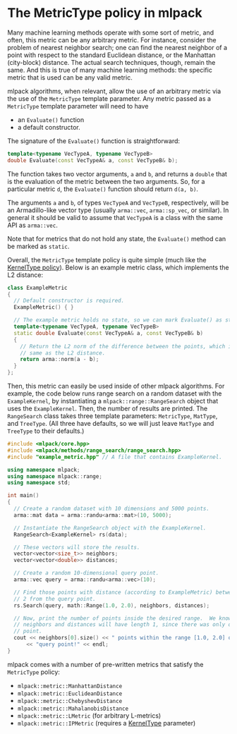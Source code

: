 # The MetricType policy in mlpack

Many machine learning methods operate with some sort of metric, and often, this
metric can be any arbitrary metric.  For instance, consider the problem of
nearest neighbor search; one can find the nearest neighbor of a point with
respect to the standard Euclidean distance, or the Manhattan (city-block)
distance.  The actual search techniques, though, remain the same.  And this is
true of many machine learning methods: the specific metric that is used can be
any valid metric.

mlpack algorithms, when relevant, allow the use of an arbitrary metric via the
use of the `MetricType` template parameter.  Any metric passed as a `MetricType`
template parameter will need to have

 - an `Evaluate()` function
 - a default constructor.

The signature of the `Evaluate()` function is straightforward:

```c++
template<typename VecTypeA, typename VecTypeB>
double Evaluate(const VecTypeA& a, const VecTypeB& b);
```

The function takes two vector arguments, `a` and `b`, and returns a `double`
that is the evaluation of the metric between the two arguments.  So, for a
particular metric `d`, the `Evaluate()` function should return `d(a, b)`.

The arguments `a` and `b`, of types `VecTypeA` and `VecTypeB`, respectively,
will be an Armadillo-like vector type (usually `arma::vec`, `arma::sp_vec`, or
similar).  In general it should be valid to assume that `VecTypeA` is a class
with the same API as `arma::vec`.

Note that for metrics that do not hold any state, the `Evaluate()` method can
be marked as `static`.

Overall, the `MetricType` template policy is quite simple (much like the
[KernelType policy](kerneltype.md)).  Below is an example metric class, which
implements the L2 distance:

```c++
class ExampleMetric
{
  // Default constructor is required.
  ExampleMetric() { }

  // The example metric holds no state, so we can mark Evaluate() as static.
  template<typename VecTypeA, typename VecTypeB>
  static double Evaluate(const VecTypeA& a, const VecTypeB& b)
  {
    // Return the L2 norm of the difference between the points, which is the
    // same as the L2 distance.
    return arma::norm(a - b);
  }
};
```

Then, this metric can easily be used inside of other mlpack algorithms.  For
example, the code below runs range search on a random dataset with the
`ExampleKernel`, by instantiating a `mlpack::range::RangeSearch` object that
uses the `ExampleKernel`.  Then, the number of results are printed.  The
`RangeSearch` class takes three template parameters: `MetricType`, `MatType`,
and `TreeType`.  (All three have defaults, so we will just leave `MatType` and
`TreeType` to their defaults.)

```c++
#include <mlpack/core.hpp>
#include <mlpack/methods/range_search/range_search.hpp>
#include "example_metric.hpp" // A file that contains ExampleKernel.

using namespace mlpack;
using namespace mlpack::range;
using namespace std;

int main()
{
  // Create a random dataset with 10 dimensions and 5000 points.
  arma::mat data = arma::randu<arma::mat>(10, 5000);

  // Instantiate the RangeSearch object with the ExampleKernel.
  RangeSearch<ExampleKernel> rs(data);

  // These vectors will store the results.
  vector<vector<size_t>> neighbors;
  vector<vector<double>> distances;

  // Create a random 10-dimensional query point.
  arma::vec query = arma::randu<arma::vec>(10);

  // Find those points with distance (according to ExampleMetric) between 1 and
  // 2 from the query point.
  rs.Search(query, math::Range(1.0, 2.0), neighbors, distances);

  // Now, print the number of points inside the desired range.  We know that
  // neighbors and distances will have length 1, since there was only one query
  // point.
  cout << neighbors[0].size() << " points within the range [1.0, 2.0] of the "
      << "query point!" << endl;
}
```

mlpack comes with a number of pre-written metrics that satisfy the `MetricType`
policy:

 - `mlpack::metric::ManhattanDistance`
 - `mlpack::metric::EuclideanDistance`
 - `mlpack::metric::ChebyshevDistance`
 - `mlpack::metric::MahalanobisDistance`
 - `mlpack::metric::LMetric` (for arbitrary L-metrics)
 - `mlpack::metric::IPMetric` (requires a [KernelType](kerneltype.md) parameter)

